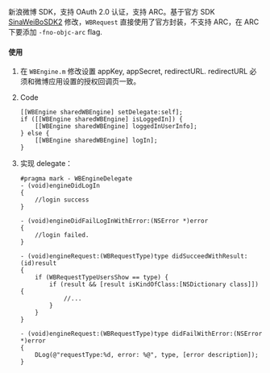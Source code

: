 新浪微博 SDK，支持 OAuth 2.0 认证，支持 ARC。基于官方 SDK [SinaWeiBoSDK2][1] 修改，`WBRequest` 直接使用了官方封装，不支持 ARC，在 ARC 下要添加 `-fno-objc-arc` flag.

#### 使用

1. 在 `WBEngine.m` 修改设置 appKey, appSecret, redirectURL. redirectURL 必须和微博应用设置的授权回调页一致。
1. Code

    ```objc
    [[WBEngine sharedWBEngine] setDelegate:self];
    if ([[WBEngine sharedWBEngine] isLoggedIn]) {
        [[WBEngine sharedWBEngine] loggedInUserInfo];
    } else {
        [[WBEngine sharedWBEngine] logIn];
    }
    ```

1. 实现 delegate：

    ```objc
    #pragma mark - WBEngineDelegate
    - (void)engineDidLogIn
    {
        //login success
    }

    - (void)engineDidFailLogInWithError:(NSError *)error
    {
        //login failed.
    }

    - (void)engineRequest:(WBRequestType)type didSucceedWithResult:(id)result
    {
        if (WBRequestTypeUsersShow == type) {
            if (result && [result isKindOfClass:[NSDictionary class]]) {
                //...
            }
        }
    }

    - (void)engineRequest:(WBRequestType)type didFailWithError:(NSError *)error
    {
        DLog(@"requestType:%d, error: %@", type, [error description]);
    }
    ```

[1]:https://code.google.com/p/sinaweibosdkforoauth2/downloads/list